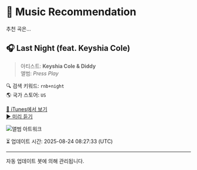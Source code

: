 
# 🎵 Music Recommendation

추천 곡은...

## 🎧 Last Night (feat. Keyshia Cole)  
> 아티스트: **Keyshia Cole & Diddy**  
> 앨범: _Press Play_  

🔍 검색 키워드: `rnb+night`  
🌎 국가 스토어: `US`

[🔗 iTunes에서 보기](https://music.apple.com/us/album/last-night-feat-keyshia-cole/200682208?i=200683835&uo=4)  
[▶️ 미리 듣기](https://audio-ssl.itunes.apple.com/itunes-assets/AudioPreview116/v4/b3/a4/38/b3a43862-aa28-2485-5f7a-13f92d575d38/mzaf_2507837793777754450.plus.aac.p.m4a)

![앨범 아트워크](https://is1-ssl.mzstatic.com/image/thumb/Music/a0/9b/17/mzi.jwviikpw.jpg/100x100bb.jpg)

⏳ 업데이트 시간: 2025-08-24 08:27:33 (UTC)

---
자동 업데이트 봇에 의해 관리됩니다.
